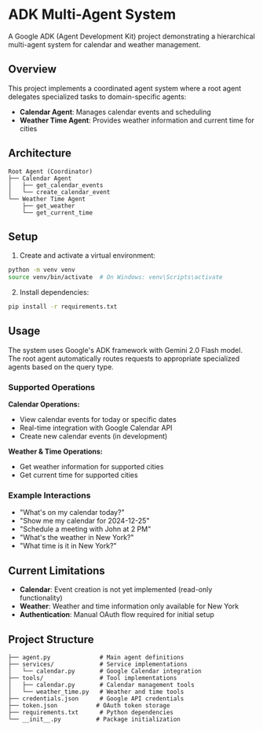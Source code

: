 # ADK Multi-Agent System

A Google ADK (Agent Development Kit) project demonstrating a hierarchical multi-agent system for calendar and weather management.

## Overview

This project implements a coordinated agent system where a root agent delegates specialized tasks to domain-specific agents:

- **Calendar Agent**: Manages calendar events and scheduling
- **Weather Time Agent**: Provides weather information and current time for cities

## Architecture

```
Root Agent (Coordinator)
├── Calendar Agent
│   ├── get_calendar_events
│   └── create_calendar_event
└── Weather Time Agent
    ├── get_weather
    └── get_current_time
```

## Setup

1. Create and activate a virtual environment:

```bash
python -m venv venv
source venv/bin/activate  # On Windows: venv\Scripts\activate
```

2. Install dependencies:

```bash
pip install -r requirements.txt
```

## Usage

The system uses Google's ADK framework with Gemini 2.0 Flash model. The root agent automatically routes requests to appropriate specialized agents based on the query type.

### Supported Operations

**Calendar Operations:**

- View calendar events for today or specific dates
- Real-time integration with Google Calendar API
- Create new calendar events (in development)

**Weather & Time Operations:**

- Get weather information for supported cities
- Get current time for supported cities

### Example Interactions

- "What's on my calendar today?"
- "Show me my calendar for 2024-12-25"
- "Schedule a meeting with John at 2 PM"
- "What's the weather in New York?"
- "What time is it in New York?"

## Current Limitations

- **Calendar**: Event creation is not yet implemented (read-only functionality)
- **Weather**: Weather and time information only available for New York
- **Authentication**: Manual OAuth flow required for initial setup

## Project Structure

```
├── agent.py              # Main agent definitions
├── services/             # Service implementations
│   └── calendar.py       # Google Calendar integration
├── tools/                # Tool implementations
│   ├── calendar.py       # Calendar management tools
│   └── weather_time.py   # Weather and time tools
├── credentials.json      # Google API credentials
├── token.json           # OAuth token storage
├── requirements.txt      # Python dependencies
└── __init__.py          # Package initialization
```
